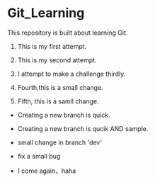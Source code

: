 # Git_Learning
This repository is built about learning Git.

1. This is my first attempt.

2. This is my second attempt.

3. I attempt to make a challenge thirdly.

4. Fourth,this is a small change.

5. Fifth, this is a samll change.


- Creating a new branch is quick.
- Creating a new branch is qucik AND sample.

- small change in branch 'dev'

- fix a small bug

- I come again，haha
